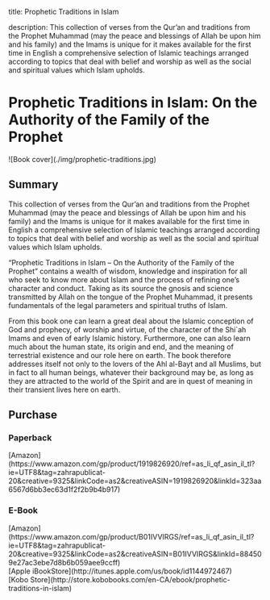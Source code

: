 title: Prophetic Traditions in Islam

description: This collection of verses from the Qur’an and traditions from the Prophet Muhammad (may the peace and blessings of Allah be upon him and his family) and the Imams is unique for it makes available for the first time in English a comprehensive selection of Islamic teachings arranged according to topics that deal with belief and worship as well as the social and spiritual values which Islam upholds.

# Prophetic Traditions in Islam: On the Authority of the Family of the Prophet

<div markdown="1" class="cover-image">
![Book cover](./img/prophetic-traditions.jpg)
</div>

## Summary

This collection of verses from the Qur’an and traditions from the Prophet Muhammad (may the peace and blessings of Allah be upon him and his family) and the Imams is unique for it makes available for the first time in English a comprehensive selection of Islamic teachings arranged according to topics that deal with belief and worship as well as the social and spiritual values which Islam upholds.

“Prophetic Traditions in Islam – On the Authority of the Family of the Prophet” contains a wealth of wisdom, knowledge and inspiration for all who seek to know more about Islam and the process of refining one’s character and conduct. Taking as its source the gnosis and science transmitted by Allah on the tongue of the Prophet Muhammad, it presents fundamentals of the legal parameters and spiritual truths of Islam.

From this book one can learn a great deal about the Islamic conception of God and prophecy, of worship and virtue, of the character of the Shi`ah Imams and even of early Islamic history. Furthermore, one can also learn much about the human state, its origin and end, and the meaning of terrestrial existence and our role here on earth. The book therefore addresses itself not only to the lovers of the Ahl al-Bayt and all Muslims, but in fact to all human beings, whatever their background may be, as long as they are attracted to the world of the Spirit and are in quest of meaning in their transient lives here on earth.

## Purchase

### Paperback

<div markdown="3" class="purchase-link">
[Amazon](https://www.amazon.com/gp/product/1919826920/ref=as_li_qf_asin_il_tl?ie=UTF8&tag=zahrapublicat-20&creative=9325&linkCode=as2&creativeASIN=1919826920&linkId=323aa6567d6bb3ec63d1f2f2b9b4b917)
</div>

### E-Book

<div markdown="3" class="purchase-link">
[Amazon](https://www.amazon.com/gp/product/B01IVVIRGS/ref=as_li_qf_asin_il_tl?ie=UTF8&tag=zahrapublicat-20&creative=9325&linkCode=as2&creativeASIN=B01IVVIRGS&linkId=884509e27ac3ebe7d8b6b059aee9ccff)
</div>

<div markdown="3" class="purchase-link">
[Apple iBookStore](http://itunes.apple.com/us/book/id1144972467)
</div>

<div markdown="3" class="purchase-link">
[Kobo Store](http://store.kobobooks.com/en-CA/ebook/prophetic-traditions-in-islam)
</div>